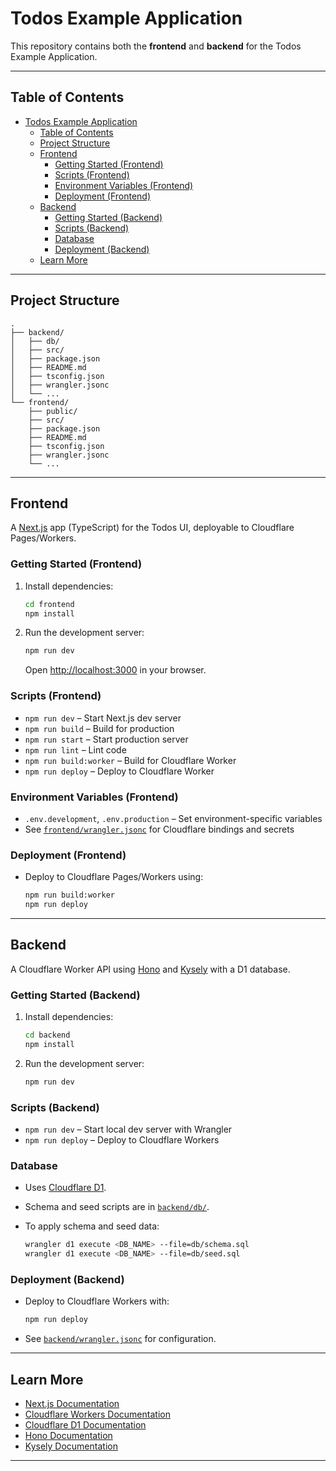 # Todos Example Application

This repository contains both the **frontend** and **backend** for the Todos Example Application.

---

## Table of Contents

- [Todos Example Application](#todos-example-application)
  - [Table of Contents](#table-of-contents)
  - [Project Structure](#project-structure)
  - [Frontend](#frontend)
    - [Getting Started (Frontend)](#getting-started-frontend)
    - [Scripts (Frontend)](#scripts-frontend)
    - [Environment Variables (Frontend)](#environment-variables-frontend)
    - [Deployment (Frontend)](#deployment-frontend)
  - [Backend](#backend)
    - [Getting Started (Backend)](#getting-started-backend)
    - [Scripts (Backend)](#scripts-backend)
    - [Database](#database)
    - [Deployment (Backend)](#deployment-backend)
  - [Learn More](#learn-more)

---

## Project Structure

```
.
├── backend/
│   ├── db/
│   ├── src/
│   ├── package.json
│   ├── README.md
│   ├── tsconfig.json
│   ├── wrangler.jsonc
│   └── ...
└── frontend/
    ├── public/
    ├── src/
    ├── package.json
    ├── README.md
    ├── tsconfig.json
    ├── wrangler.jsonc
    └── ...
```

---

## Frontend

A [Next.js](https://nextjs.org) app (TypeScript) for the Todos UI, deployable to Cloudflare Pages/Workers.

### Getting Started (Frontend)

1. Install dependencies:

   ```bash
   cd frontend
   npm install
   ```

2. Run the development server:

   ```bash
   npm run dev
   ```

   Open [http://localhost:3000](http://localhost:3000) in your browser.

### Scripts (Frontend)

- `npm run dev` – Start Next.js dev server
- `npm run build` – Build for production
- `npm run start` – Start production server
- `npm run lint` – Lint code
- `npm run build:worker` – Build for Cloudflare Worker
- `npm run deploy` – Deploy to Cloudflare Worker

### Environment Variables (Frontend)

- `.env.development`, `.env.production` – Set environment-specific variables
- See [`frontend/wrangler.jsonc`](frontend/wrangler.jsonc) for Cloudflare bindings and secrets

### Deployment (Frontend)

- Deploy to Cloudflare Pages/Workers using:

  ```bash
  npm run build:worker
  npm run deploy
  ```

---

## Backend

A Cloudflare Worker API using [Hono](https://hono.dev/) and [Kysely](https://kysely.dev/) with a D1 database.

### Getting Started (Backend)

1. Install dependencies:

   ```bash
   cd backend
   npm install
   ```

2. Run the development server:

   ```bash
   npm run dev
   ```

### Scripts (Backend)

- `npm run dev` – Start local dev server with Wrangler
- `npm run deploy` – Deploy to Cloudflare Workers

### Database

- Uses [Cloudflare D1](https://developers.cloudflare.com/d1/).
- Schema and seed scripts are in [`backend/db/`](backend/db/).
- To apply schema and seed data:

  ```bash
  wrangler d1 execute <DB_NAME> --file=db/schema.sql
  wrangler d1 execute <DB_NAME> --file=db/seed.sql
  ```

### Deployment (Backend)

- Deploy to Cloudflare Workers with:

  ```bash
  npm run deploy
  ```

- See [`backend/wrangler.jsonc`](backend/wrangler.jsonc) for configuration.

---

## Learn More

- [Next.js Documentation](https://nextjs.org/docs)
- [Cloudflare Workers Documentation](https://developers.cloudflare.com/workers/)
- [Cloudflare D1 Documentation](https://developers.cloudflare.com/d1/)
- [Hono Documentation](https://hono.dev/)
- [Kysely Documentation](https://kysely.dev/)

---
